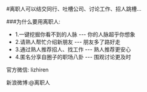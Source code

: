 
#离职人可以结交同行、吐槽公司、讨论工作、招人跳槽...

###为什么要用离职人: 
- 1.一键挖掘你看不到的人脉 --- 你的人脉超乎你想象 
- 2.请熟人帮忙介绍新朋友 --- 朋友多了路好走 
- 3.通过熟人推荐招人、找工作 --- 熟人推荐更安心 
- 4.匿名分享自圈子的职场八卦 --- 围观讨论更及时 

官方微信: lizhiren

新浪微博:@离职人
